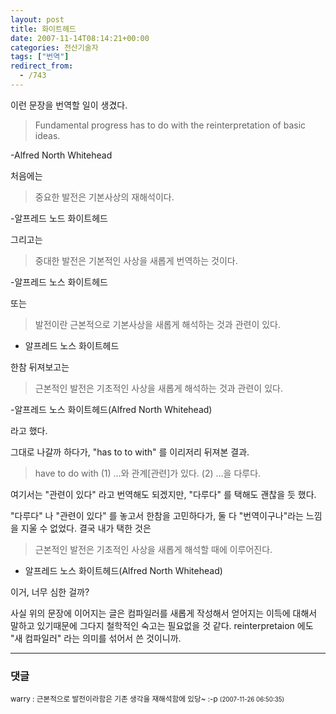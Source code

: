 ```yaml
---
layout: post
title: 화이트헤드
date: 2007-11-14T08:14:21+00:00
categories: 전산기술자
tags: ["번역"]
redirect_from:
  - /743
---
```


이런 문장을 번역할 일이 생겼다.

> Fundamental progress has to do with the reinterpretation of basic ideas.

-Alfred North Whitehead

처음에는

> 중요한 발전은 기본사상의 재해석이다.

-알프레드 노드 화이트헤드

그리고는

> 중대한 발전은 기본적인 사상을 새롭게 번역하는 것이다.

-알프레드 노스 화이트헤드

또는

> 발전이란 근본적으로 기본사상을 새롭게 해석하는 것과 관련이 있다.

- 알프레드 노스 화이트헤드

한참 뒤져보고는

> 근본적인 발전은 기초적인 사상을 새롭게 해석하는 것과 관련이 있다.

-알프레드 노스 화이트헤드(Alfred North Whitehead)

라고 했다.

그대로 나갈까 하다가, "has to to with" 를 이리저리 뒤져본 결과.

> have to do with (1) …와 관계[관련]가 있다. (2) …을 다루다.

여기서는 "관련이 있다" 라고 번역해도 되겠지만, "다루다" 를 택해도 괜찮을 듯 했다.

"다루다" 나 "관련이 있다" 를 놓고서 한참을 고민하다가, 둘 다 "번역이구나"라는 느낌을 지울 수 없었다. 결국 내가 택한 것은

> 근본적인 발전은 기초적인 사상을 새롭게 해석할 때에 이루어진다.

- 알프레드 노스 화이트헤드(Alfred North Whitehead)

이거, 너무 심한 걸까?

사실 위의 문장에 이어지는 글은 컴파일러를 새롭게 작성해서 얻어지는 이득에 대해서 말하고 있기때문에 그다지 철학적인 숙고는 필요없을 것 같다. reinterpretaion 에도 "새 컴파일러" 라는 의미를 섞어서 쓴 것이니까.

* * *

### 댓글



<!--- cmt:1121 --->
<!--- mail: --->
<!--- parent:0 --->

<small class=comment>warry : 근본적으로 발전이라함은 기존 생각을 재해석함에 있당~ :-p <small>(2007-11-26 06:50:35)</small></small>

